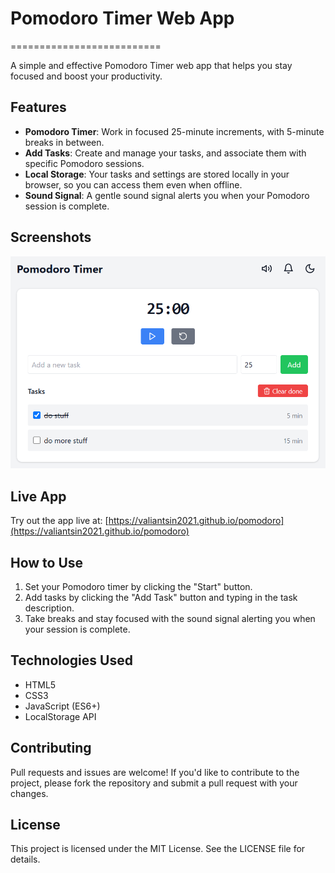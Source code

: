 # Pomodoro Timer Web App
==========================

A simple and effective Pomodoro Timer web app that helps you stay focused and boost your productivity.

## Features

* **Pomodoro Timer**: Work in focused 25-minute increments, with 5-minute breaks in between.
* **Add Tasks**: Create and manage your tasks, and associate them with specific Pomodoro sessions.
* **Local Storage**: Your tasks and settings are stored locally in your browser, so you can access them even when offline.
* **Sound Signal**: A gentle sound signal alerts you when your Pomodoro session is complete.

## Screenshots

![Pomodoro Timer Screenshot](image.png)

## Live App

Try out the app live at: [https://valiantsin2021.github.io/pomodoro](https://valiantsin2021.github.io/pomodoro)

## How to Use

1. Set your Pomodoro timer by clicking the "Start" button.
2. Add tasks by clicking the "Add Task" button and typing in the task description.
3. Take breaks and stay focused with the sound signal alerting you when your session is complete.

## Technologies Used

* HTML5
* CSS3
* JavaScript (ES6+)
* LocalStorage API

## Contributing

Pull requests and issues are welcome! If you'd like to contribute to the project, please fork the repository and submit a pull request with your changes.

## License

This project is licensed under the MIT License. See the LICENSE file for details.
